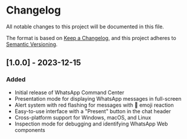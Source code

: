 # Changelog

All notable changes to this project will be documented in this file.

The format is based on [Keep a Changelog](https://keepachangelog.com/en/1.0.0/),
and this project adheres to [Semantic Versioning](https://semver.org/spec/v2.0.0.html).

## [1.0.0] - 2023-12-15

### Added

- Initial release of WhatsApp Command Center
- Presentation mode for displaying WhatsApp messages in full-screen
- Alert system with red flashing for messages with 🚨 emoji reaction
- Easy-to-use interface with a "Present" button in the chat header
- Cross-platform support for Windows, macOS, and Linux
- Inspection mode for debugging and identifying WhatsApp Web components
